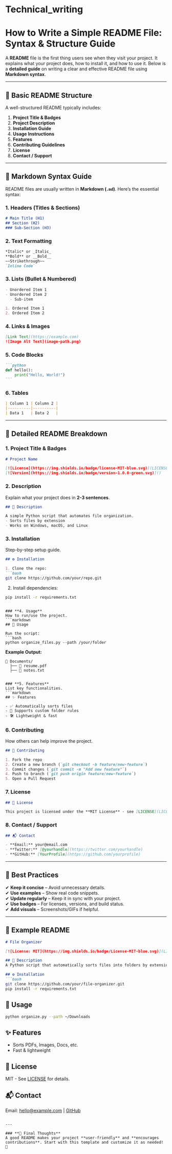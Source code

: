 # Technical_writing
# **How to Write a Simple README File: Syntax & Structure Guide**  

A **README** file is the first thing users see when they visit your project. It explains what your project does, how to install it, and how to use it. Below is a **detailed guide** on writing a clear and effective README file using **Markdown syntax**.  

---

## **📌 Basic README Structure**  
A well-structured README typically includes:  

1. **Project Title & Badges**  
2. **Project Description**  
3. **Installation Guide**  
4. **Usage Instructions**  
5. **Features**  
6. **Contributing Guidelines**  
7. **License**  
8. **Contact / Support**  

---

## **📝 Markdown Syntax Guide**  
README files are usually written in **Markdown (`.md`)**. Here’s the essential syntax:  

### **1. Headers (Titles & Sections)**  
```markdown
# Main Title (H1)  
## Section (H2)  
### Sub-Section (H3)  
```  

### **2. Text Formatting**  
```markdown
*Italic* or _Italic_  
**Bold** or __Bold__  
~~Strikethrough~~  
`Inline Code`  
```  

### **3. Lists (Bullet & Numbered)**  
```markdown
- Unordered Item 1  
- Unordered Item 2  
  - Sub-item  

1. Ordered Item 1  
2. Ordered Item 2  
```  

### **4. Links & Images**  
```markdown
[Link Text](https://example.com)  
![Image Alt Text](image-path.png)  
```  

### **5. Code Blocks**  
````markdown
```python
def hello():
    print("Hello, World!")
```
````  

### **6. Tables**  
```markdown
| Column 1 | Column 2 |  
|----------|----------|  
| Data 1   | Data 2   |  
```  

---

## **📂 Detailed README Breakdown**  

### **1. Project Title & Badges**  
```markdown
# Project Name  

[![License](https://img.shields.io/badge/license-MIT-blue.svg)](LICENSE)  
[![Version](https://img.shields.io/badge/version-1.0.0-green.svg)]()  
```  

### **2. Description**  
Explain what your project does in **2-3 sentences**.  
```markdown
## 📖 Description  

A simple Python script that automates file organization.  
- Sorts files by extension  
- Works on Windows, macOS, and Linux  
```  

### **3. Installation**  
Step-by-step setup guide.  
```markdown
## ⚙️ Installation  

1. Clone the repo:  
```bash
git clone https://github.com/your/repo.git  
```  
2. Install dependencies:  
```bash
pip install -r requirements.txt  
```  
```  

### **4. Usage**  
How to run/use the project.  
```markdown
## 🚀 Usage  

Run the script:  
```bash
python organize_files.py --path /your/folder  
```  

**Example Output:**  
```
📂 Documents/  
  ├── 📄 resume.pdf  
  ├── 📄 notes.txt  
```  
```  

### **5. Features**  
List key functionalities.  
```markdown
## ✨ Features  

- ✅ Automatically sorts files  
- 🔄 Supports custom folder rules  
- 🛠️ Lightweight & fast  
```  

### **6. Contributing**  
How others can help improve the project.  
```markdown
## 🤝 Contributing  

1. Fork the repo  
2. Create a new branch (`git checkout -b feature/new-feature`)  
3. Commit changes (`git commit -m "Add new feature"`)  
4. Push to branch (`git push origin feature/new-feature`)  
5. Open a Pull Request  
```  

### **7. License**  
```markdown
## 📜 License  

This project is licensed under the **MIT License** - see [LICENSE](LICENSE) for details.  
```  

### **8. Contact / Support**  
```markdown
## 📬 Contact  

- **Email:** your@email.com  
- **Twitter:** [@yourhandle](https://twitter.com/yourhandle)  
- **GitHub:** [YourProfile](https://github.com/yourprofile)  
```  

---

## **🎯 Best Practices**  
✔ **Keep it concise** – Avoid unnecessary details.  
✔ **Use examples** – Show real code snippets.  
✔ **Update regularly** – Keep it in sync with your project.  
✔ **Use badges** – For licenses, versions, and build status.  
✔ **Add visuals** – Screenshots/GIFs if helpful.  

---

## **📄 Example README**  
```markdown
# File Organizer  

[![License: MIT](https://img.shields.io/badge/License-MIT-blue.svg)](LICENSE)  

## 📖 Description  
A Python script that automatically sorts files into folders by extension.  

## ⚙️ Installation  
```bash
git clone https://github.com/your/file-organizer.git  
pip install -r requirements.txt  
```  

## 🚀 Usage  
```bash
python organize.py --path ~/Downloads  
```  

## ✨ Features  
- Sorts PDFs, Images, Docs, etc.  
- Fast & lightweight  

## 📜 License  
MIT - See [LICENSE](LICENSE) for details.  

## 📬 Contact  
Email: hello@example.com | [GitHub](https://github.com/yourname)  
```  

---

### **🎉 Final Thoughts**  
A good README makes your project **user-friendly** and **encourages contributions**. Start with this template and customize it as needed! 🚀
